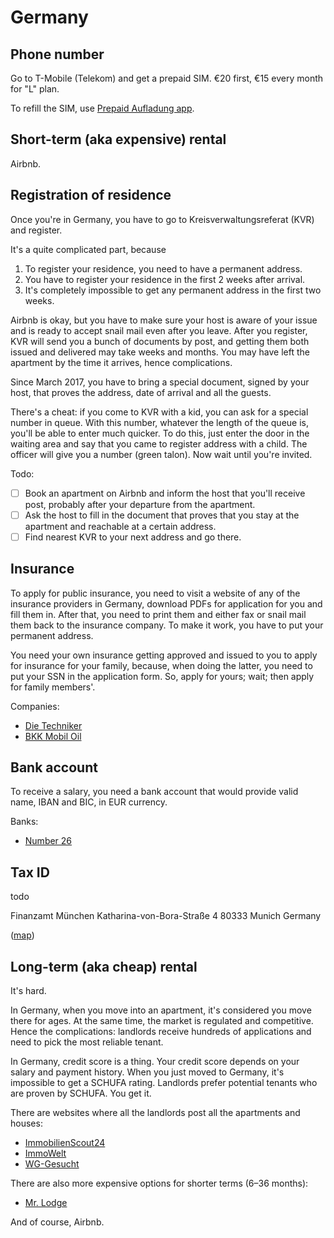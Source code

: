 # Germany

## Phone number

Go to T-Mobile (Telekom) and get a prepaid SIM. €20 first, €15 every month for
"L" plan.

To refill the SIM, use [Prepaid Aufladung app](https://itunes.apple.com/de/app/prepaid-aufladung/id881818215?mt=8).

## Short-term (aka expensive) rental

Airbnb.

## Registration of residence

Once you're in Germany, you have to go to Kreisverwaltungsreferat (KVR) and register.

It's a quite complicated part, because

1. To register your residence, you need to have a permanent address.
1. You have to register your residence in the first 2 weeks after arrival.
1. It's completely impossible to get any permanent address in the first two weeks.

Airbnb is okay, but you have to make sure your host is aware of your issue and
is ready to accept snail mail even after you leave. After you register, KVR will
send you a bunch of documents by post, and getting them both issued and
delivered may take weeks and months. You may have left the apartment by the time
it arrives, hence complications.

Since March 2017, you have to bring a special document, signed by your host,
that proves the address, date of arrival and all the guests.

There's a cheat: if you come to KVR with a kid, you can ask for a special number
in queue. With this number, whatever the length of the queue is, you'll be able
to enter much quicker. To do this, just enter the door in the waiting area and
say that you came to register address with a child. The officer will give you a
number (green talon). Now wait until you're invited.

Todo:

- [ ] Book an apartment on Airbnb and inform the host that you'll receive post, probably after your departure from the apartment.
- [ ] Ask the host to fill in the document that proves that you stay at the apartment and reachable at a certain address.
- [ ] Find nearest KVR to your next address and go there.

## Insurance

To apply for public insurance, you need to visit a website of any of the
insurance providers in Germany, download PDFs for application for you and fill
them in. After that, you need to print them and either fax or snail mail them
back to the insurance company. To make it work, you have to put your permanent
address.

You need your own insurance getting approved and issued to you to apply for
insurance for your family, because, when doing the latter, you need to put your
SSN in the application form. So, apply for yours; wait; then apply for family
members'.

Companies:

- [Die Techniker](http://tk.de/)
- [BKK Mobil Oil](https://www.bkk-mobil-oil.de/)

## Bank account

To receive a salary, you need a bank account that would provide valid name, IBAN
and BIC, in EUR currency.

Banks:

- [Number 26](https://n26.com/eu/)

## Tax ID

todo

Finanzamt München
Katharina-von-Bora-Straße 4
80333 Munich
Germany

([map](https://maps.apple.com/place?address=Katharina-von-Bora-Straße%204%0A80333%20Munich%0AGermany&auid=8972160019188516984&ll=48.143030000000003%2C11.56531&q=Finanzamt%20München))

## Long-term (aka cheap) rental

It's hard.

In Germany, when you move into an apartment, it's considered you move there for
ages. At the same time, the market is regulated and competitive. Hence the
complications: landlords receive hundreds of applications and need to pick the
most reliable tenant.

In Germany, credit score is a thing. Your credit score depends on your salary
and payment history. When you just moved to Germany, it's impossible to get a
SCHUFA rating. Landlords prefer potential tenants who are proven by SCHUFA. You
get it.

There are websites where all the landlords post all the apartments and houses:

- [ImmobilienScout24](https://www.immobilienscout24.de/)
- [ImmoWelt](https://www.immowelt.de/)
- [WG-Gesucht](http://www.wg-gesucht.de/)

There are also more expensive options for shorter terms (6–36 months):

- [Mr. Lodge](https://www.mrlodge.com/)

And of course, Airbnb.
